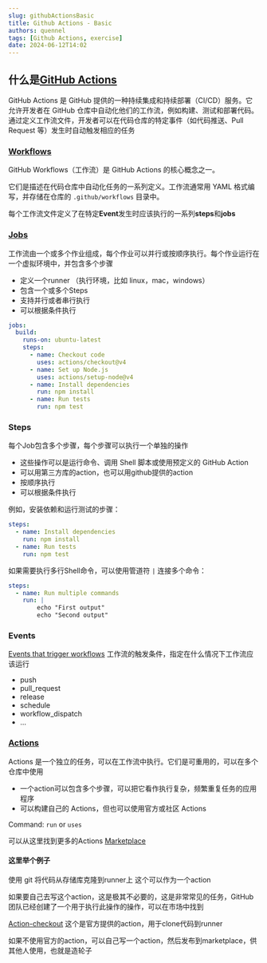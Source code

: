 ```yaml
---
slug: githubActionsBasic
title: Github Actions - Basic
authors: quennel
tags: [Github Actions, exercise]
date: 2024-06-12T14:02
---
```


## 什么是[GitHub Actions](https://docs.github.com/en/actions)

GitHub Actions 是 GitHub 提供的一种持续集成和持续部署（CI/CD）服务。它允许开发者在 GitHub 仓库中自动化他们的工作流，例如构建、测试和部署代码。通过定义工作流文件，开发者可以在代码仓库的特定事件（如代码推送、Pull Request 等）发生时自动触发相应的任务

### [Workflows](https://docs.github.com/en/actions/using-workflows)
GitHub Workflows（工作流）是 GitHub Actions 的核心概念之一。

它们是描述在代码仓库中自动化任务的一系列定义。工作流通常用 YAML 格式编写，并存储在仓库的 `.github/workflows` 目录中。

每个工作流文件定义了在特定**Event**发生时应该执行的一系列**steps**和**jobs**

### [Jobs](https://docs.github.com/en/actions/using-jobs)

工作流由一个或多个作业组成，每个作业可以并行或按顺序执行。每个作业运行在一个虚拟环境中，并包含多个步骤

- 定义一个runner （执行环境，比如 linux，mac，windows）
- 包含一个或多个Steps
- 支持并行或者串行执行
- 可以根据条件执行

```yaml
jobs:
  build:
    runs-on: ubuntu-latest
    steps:
      - name: Checkout code
        uses: actions/checkout@v4
      - name: Set up Node.js
        uses: actions/setup-node@v4
      - name: Install dependencies
        run: npm install
      - name: Run tests
        run: npm test

```


### Steps
每个Job包含多个步骤，每个步骤可以执行一个单独的操作

- 这些操作可以是运行命令、调用 Shell 脚本或使用预定义的 GitHub Action
- 可以用第三方库的action，也可以用github提供的action
- 按顺序执行
- 可以根据条件执行



例如，安装依赖和运行测试的步骤：

```yaml
steps:
  - name: Install dependencies
    run: npm install
  - name: Run tests
    run: npm test
```

如果需要执行多行Shell命令，可以使用管道符 `|` 连接多个命令：

```yaml
steps:
  - name: Run multiple commands
    run: |
 	    echo "First output"
	    echo "Second output"
```

### Events
[Events that trigger workflows](https://docs.github.com/en/actions/using-workflows/events-that-trigger-workflows)
工作流的触发条件，指定在什么情况下工作流应该运行
- push
- pull_request
- release
- schedule
- workflow_dispatch
- ...


### [Actions](https://docs.github.com/en/actions/creating-actions)

Actions 是一个独立的任务，可以在工作流中执行。它们是可重用的，可以在多个仓库中使用

- 一个action可以包含多个步骤，可以把它看作执行复杂，频繁重复任务的应用程序
- 可以构建自己的 Actions，但也可以使用官方或社区 Actions

Command: `run` or `uses`

可以从这里找到更多的Actions [Marketplace](https://github.com/marketplace?type=actions)

#### 这里举个例子

使用 git 将代码从存储库克隆到runner上 这个可以作为一个action

如果要自己去写这个action，这是极其不必要的，这是非常常见的任务，GitHub团队已经创建了一个用于执行此操作的操作，可以在市场中找到

[Action-checkout](https://github.com/actions/checkout) 这个是官方提供的action，用于clone代码到runner

如果不使用官方的action，可以自己写一个action，然后发布到marketplace，供其他人使用，也就是造轮子
